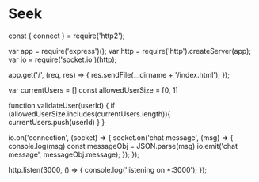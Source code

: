 # Seek
const { connect } = require('http2');

var app = require('express')();
var http = require('http').createServer(app);
var io = require('socket.io')(http);

app.get('/', (req, res) => {
  res.sendFile(__dirname + '/index.html');
});

var currentUsers = []
const allowedUserSize = [0, 1]

function validateUser(userId) {
  if (allowedUserSize.includes(currentUsers.length)){
    currentUsers.push(userId)
  }
}

io.on('connection', (socket) => {
  socket.on('chat message', (msg) => {
    console.log(msg)
    const messageObj = JSON.parse(msg)
    io.emit('chat message', messageObj.message);
  });
});

http.listen(3000, () => {
  console.log('listening on *:3000');
});

